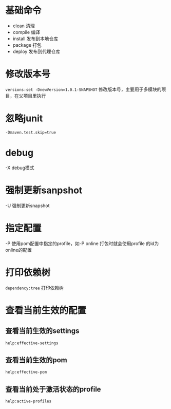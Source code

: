 # 基础命令
* clean 清理
* compile 编译
* install 发布到本地仓库
* package 打包
* deploy 发布到代理仓库

# 修改版本号
`versions:set -DnewVersion=1.0.1-SNAPSHOT` 
修改版本号，主要用于多模块的项目，在父项目里执行

# 忽略junit
`-Dmaven.test.skip=true`

# debug
-X debug模式

# 强制更新sanpshot
-U 强制更新snapshot

# 指定配置
-P 使用pom配置中指定的profile，如-P online 打包时就会使用profile 的id为online的配置

# 打印依赖树
`dependency:tree` 打印依赖树

# 查看当前生效的配置
## 查看当前生效的settings
`help:effective-settings`

## 查看当前生效的pom
`help:effective-pom`

## 查看当前处于激活状态的profile
`help:active-profiles`
